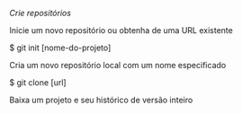 *Crie repositórios*

Inicie um novo repositório ou obtenha de uma URL existente

$ git init [nome-do-projeto]

Cria um novo repositório local com um nome especificado

$ git clone [url]

Baixa um projeto e seu histórico de versão inteiro
